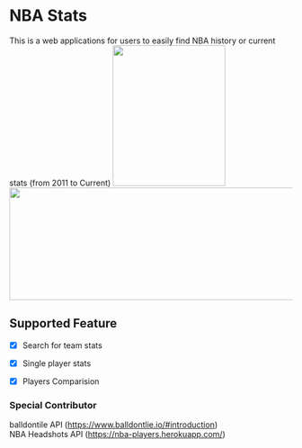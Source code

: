# NBA Stats 
This is a web applications for users to easily find NBA history or current stats (from 2011 to Current)
<img src="http://www.xujunqi.net/assets/NBA-Stats.png" width="200" height="250"/>
<img src="http://www.xujunqi.net/assets/NBA-Stats-2.png" width="550" height="200"/>

## Supported Feature
- [x] Search for team stats
- [x] Single player stats
- [x] Players Comparision


### Special Contributor
balldontile API (https://www.balldontlie.io/#introduction) <br />
NBA Headshots API (https://nba-players.herokuapp.com/) <br />

